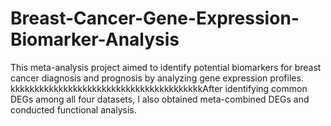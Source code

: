 # Breast-Cancer-Gene-Expression-Biomarker-Analysis
This meta-analysis project aimed to identify potential biomarkers for breast cancer diagnosis and prognosis by analyzing gene expression profiles. kkkkkkkkkkkkkkkkkkkkkkkkkkkkkkkkkkkkkkkkAfter identifying common DEGs among all four datasets, I also obtained meta-combined DEGs and conducted functional analysis.
